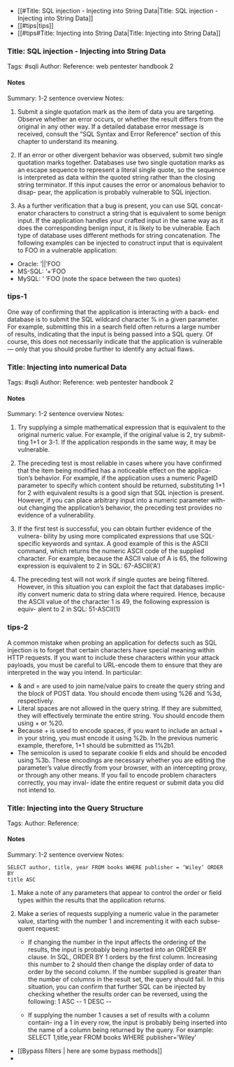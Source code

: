 - [[#Title: SQL injection - Injecting into String Data|Title: SQL injection - Injecting into String Data]]
- [[#tips|tips]]
- [[#tips#Title: Injecting into String Data|Title: Injecting into String Data]]


### Title: SQL injection - Injecting into String Data
Tags: #sqli 
Author:
Reference: web pentester handbook 2

#### Notes
Summary: 1-2 sentence overview
Notes:
1. Submit a single quotation mark as the item of data you are targeting.
Observe whether an error occurs, or whether the result differs from the
original in any other way. If a detailed database error message is received,
consult the “SQL Syntax and Error Reference” section of this chapter to
understand its meaning.

2. If an error or other divergent behavior was observed, submit two single
quotation marks together. Databases use two single quotation marks as
an escape sequence to represent a literal single quote, so the sequence is
interpreted as data within the quoted string rather than the closing string
terminator. If this input causes the error or anomalous behavior to disap-
pear, the application is probably vulnerable to SQL injection.

3. As a further verification that a bug is present, you can use SQL concat-
enator characters to construct a string that is equivalent to some benign
input. If the application handles your crafted input in the same way as it
does the corresponding benign input, it is likely to be vulnerable. Each
type of database uses different methods for string concatenation. The
following examples can be injected to construct input that is equivalent to
FOO in a vulnerable application:

 - Oracle: ‘||’FOO
 - MS-SQL: ‘+’FOO
 - MySQL: ‘ ‘FOO (note the space between the two quotes)


### tips-1
One way of confirming that the application is interacting with a back-
end database is to submit the SQL wildcard character % in a given parameter.
For example, submitting this in a search field often returns a large number of
results, indicating that the input is being passed into a SQL query. Of course,
this does not necessarily indicate that the application is vulnerable — only that
you should probe further to identify any actual flaws.


### Title: Injecting into numerical Data

Tags: #sqli 
Author:
Reference: web pentester handbook 2

#### Notes
Summary: 1-2 sentence overview
Notes:
1. Try supplying a simple mathematical expression that is equivalent to the
original numeric value. For example, if the original value is 2, try submit-
ting 1+1 or 3-1. If the application responds in the same way, it may be
vulnerable.

2. The preceding test is most reliable in cases where you have confirmed
that the item being modified has a noticeable effect on the applica-
tion’s behavior. For example, if the application uses a numeric PageID
parameter to specify which content should be returned, substituting 1+1
for 2 with equivalent results is a good sign that SQL injection is present.
However, if you can place arbitrary input into a numeric parameter with-
out changing the application’s behavior, the preceding test provides no
evidence of a vulnerability.

3. If the first test is successful, you can obtain further evidence of the vulnera-
bility by using more complicated expressions that use SQL-specific keywords
and syntax. A good example of this is the ASCII command, which returns
the numeric ASCII code of the supplied character. For example, because the
ASCII value of A is 65, the following expression is equivalent to 2 in SQL:
67-ASCII(‘A’)

4. The preceding test will not work if single quotes are being filtered.
However, in this situation you can exploit the fact that databases implic-
itly convert numeric data to string data where required. Hence, because
the ASCII value of the character 1 is 49, the following expression is equiv-
alent to 2 in SQL:
51-ASCII(1)





### tips-2
 A common mistake when probing an application for defects such as SQL
injection is to forget that certain characters have special meaning within HTTP
requests. If you want to include these characters within your attack payloads,
you must be careful to URL-encode them to ensure that they are interpreted in
the way you intend. In particular:
-  & and = are used to join name/value pairs to create the query string and
the block of POST data. You should encode them using %26 and %3d,
respectively.
-  Literal spaces are not allowed in the query string. If they are submitted,
they will effectively terminate the entire string. You should encode them
using + or %20.
- Because + is used to encode spaces, if you want to include an actual +
in your string, you must encode it using %2b. In the previous numeric
example, therefore, 1+1 should be submitted as 1%2b1.
-  The semicolon is used to separate cookie fi elds and should be encoded
using %3b.
These encodings are necessary whether you are editing the parameter’s
value directly from your browser, with an intercepting proxy, or through any
other means. If you fail to encode problem characters correctly, you may inval-
idate the entire request or submit data you did not intend to.

### Title: Injecting into the Query Structure
Tags:
Author:
Reference:

#### Notes
Summary: 1-2 sentence overview
Notes:
```
SELECT author, title, year FROM books WHERE publisher = ‘Wiley’ ORDER BY
title ASC
```

1. Make a note of any parameters that appear to control the order or field
types within the results that the application returns.
2. Make a series of requests supplying a numeric value in the parameter
value, starting with the number 1 and incrementing it with each subse-
quent request:

	- If changing the number in the input affects the ordering of the results,
	the input is probably being inserted into an ORDER BY clause. In SQL,
	ORDER BY 1 orders by the first column. Increasing this number to 2
	should then change the display order of data to order by the second
	column. If the number supplied is greater than the number of columns
	in the result set, the query should fail. In this situation, you can confirm
	that further SQL can be injected by checking whether the results order
	can be reversed, using the following:
	1 ASC --
	1 DESC --

	- If supplying the number 1 causes a set of results with a column contain-
	ing a 1 in every row, the input is probably being inserted into the name
	of a column being returned by the query. For example:
	SELECT 1,title,year FROM books WHERE publisher=’Wiley’


- [[Bypass filters | here are some bypass methods]]
- 